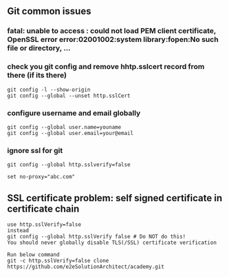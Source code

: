 
## Git common issues

### fatal: unable to access <repo link> : could not load PEM client certificate, OpenSSL error error:02001002:system library:fopen:No such file or directory, ...

### check you git config and remove hhtp.sslcert record from there (if its there)

```
git config -l --show-origin
git config --global --unset http.sslCert
```

### configure username and email globally 
  
```
git config --global user.name=youname
git config --global user.email=your@email
```
### ignore ssl for git 

```
git config --global http.sslverify=false
```
  
  ```
  set no-proxy="abc.com"
  ```

## SSL certificate problem: self signed certificate in certificate chain

```
use http.sslVerify=false
instead
git config --global http.sslVerify false # Do NOT do this!
You should never globally disable TLS(/SSL) certificate verification

Run below command
git -c http.sslVerify=false clone https://github.com/e2eSolutionArchitect/academy.git
```
